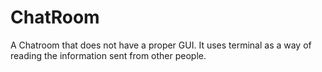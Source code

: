 # ChatRoom

A Chatroom that does not have a proper GUI. It uses terminal as a way of reading the information sent from other people.
